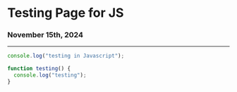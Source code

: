 # Testing Page for JS

### November 15th, 2024

---

```js
console.log("testing in Javascript");

function testing() {
  console.log("testing");
}
```
